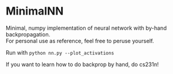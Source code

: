 # MinimalNN
Minimal, numpy implementation of neural network with by-hand backpropagation.\
For personal use as reference, feel free to peruse yourself.

Run with 
```python nn.py --plot_activations```

If you want to learn how to do backprop by hand, do cs231n!

